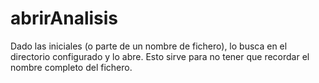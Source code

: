# abrirAnalisis
Dado las iniciales (o parte de un nombre de fichero), lo busca en el directorio configurado y lo abre.
Esto sirve para no tener que recordar el nombre completo del fichero.